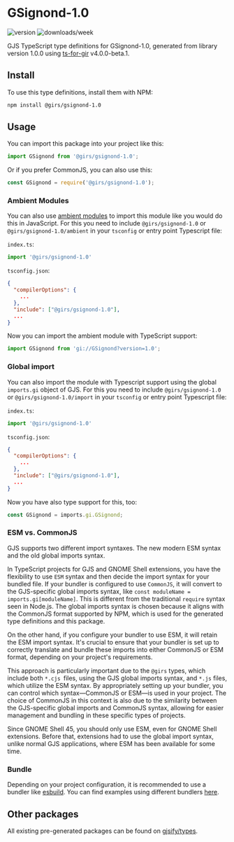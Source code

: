 
# GSignond-1.0

![version](https://img.shields.io/npm/v/@girs/gsignond-1.0)
![downloads/week](https://img.shields.io/npm/dw/@girs/gsignond-1.0)


GJS TypeScript type definitions for GSignond-1.0, generated from library version 1.0.0 using [ts-for-gir](https://github.com/gjsify/ts-for-gir) v4.0.0-beta.1.


## Install

To use this type definitions, install them with NPM:
```bash
npm install @girs/gsignond-1.0
```

## Usage

You can import this package into your project like this:
```ts
import GSignond from '@girs/gsignond-1.0';
```

Or if you prefer CommonJS, you can also use this:
```ts
const GSignond = require('@girs/gsignond-1.0');
```

### Ambient Modules

You can also use [ambient modules](https://github.com/gjsify/ts-for-gir/tree/main/packages/cli#ambient-modules) to import this module like you would do this in JavaScript.
For this you need to include `@girs/gsignond-1.0` or `@girs/gsignond-1.0/ambient` in your `tsconfig` or entry point Typescript file:

`index.ts`:
```ts
import '@girs/gsignond-1.0'
```

`tsconfig.json`:
```json
{
  "compilerOptions": {
    ...
  },
  "include": ["@girs/gsignond-1.0"],
  ...
}
```

Now you can import the ambient module with TypeScript support: 

```ts
import GSignond from 'gi://GSignond?version=1.0';
```

### Global import

You can also import the module with Typescript support using the global `imports.gi` object of GJS.
For this you need to include `@girs/gsignond-1.0` or `@girs/gsignond-1.0/import` in your `tsconfig` or entry point Typescript file:

`index.ts`:
```ts
import '@girs/gsignond-1.0'
```

`tsconfig.json`:
```json
{
  "compilerOptions": {
    ...
  },
  "include": ["@girs/gsignond-1.0"],
  ...
}
```

Now you have also type support for this, too:

```ts
const GSignond = imports.gi.GSignond;
```


### ESM vs. CommonJS

GJS supports two different import syntaxes. The new modern ESM syntax and the old global imports syntax.

In TypeScript projects for GJS and GNOME Shell extensions, you have the flexibility to use `ESM` syntax and then decide the import syntax for your bundled file. If your bundler is configured to use `CommonJS`, it will convert to the GJS-specific global imports syntax, like `const moduleName = imports.gi[moduleName]`. This is different from the traditional `require` syntax seen in Node.js. The global imports syntax is chosen because it aligns with the CommonJS format supported by NPM, which is used for the generated type definitions and this package.

On the other hand, if you configure your bundler to use ESM, it will retain the ESM import syntax. It's crucial to ensure that your bundler is set up to correctly translate and bundle these imports into either CommonJS or ESM format, depending on your project's requirements.

This approach is particularly important due to the `@girs` types, which include both `*.cjs `files, using the GJS global imports syntax, and `*.js` files, which utilize the ESM syntax. By appropriately setting up your bundler, you can control which syntax—CommonJS or ESM—is used in your project. The choice of CommonJS in this context is also due to the similarity between the GJS-specific global imports and CommonJS syntax, allowing for easier management and bundling in these specific types of projects.

Since GNOME Shell 45, you should only use ESM, even for GNOME Shell extensions. Before that, extensions had to use the global import syntax, unlike normal GJS applications, where ESM has been available for some time.

### Bundle

Depending on your project configuration, it is recommended to use a bundler like [esbuild](https://esbuild.github.io/). You can find examples using different bundlers [here](https://github.com/gjsify/ts-for-gir/tree/main/examples).

## Other packages

All existing pre-generated packages can be found on [gjsify/types](https://github.com/gjsify/types).

